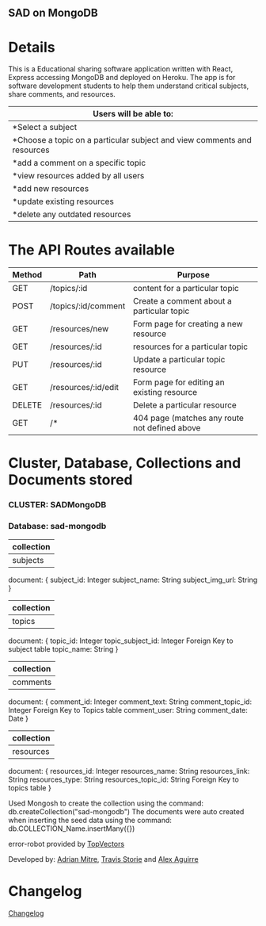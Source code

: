 ## SAD on MongoDB

# Details
This is a Educational sharing  software application written with React, Express accessing MongoDB and deployed on Heroku.
The app is for software development students to help them understand critical subjects, share comments, and resources. 

|Users will be able to:|
|----------------------|
| *Select a subject |
| *Choose a topic on a particular subject and view comments and resources |
| *add a comment on a specific topic |
| *view resources added by all users |
| *add new resources |
| *update existing resources |
| *delete any outdated resources |

# The API Routes available

|Method      |Path                     |Purpose |
|------------|-------------------------|---------------------------------------------|
|GET         | /topics/:id             |   content for a particular topic |
|POST        | /topics/:id/comment     |   Create a comment about a particular topic |
|GET         | /resources/new          |   Form page for creating a new resource |
|GET         | /resources/:id          |   resources for a particular topic |
|PUT         | /resources/:id          |   Update a particular topic resource |
|GET         | /resources/:id/edit     |   Form page for editing an existing resource |
|DELETE      | /resources/:id          |   Delete a particular resource |
|GET         | /*                      |   404 page (matches any route not defined above |

#  Cluster, Database, Collections  and Documents stored
### CLUSTER: SADMongoDB
### Database: sad-mongodb

|collection|
|--------------------|
|subjects|

document: { 
subject_id: Integer
    subject_name: String
    subject_img_url: String 
}


|collection|
|----------|
| topics |

document: {
    topic_id: Integer
    topic_subject_id: Integer Foreign Key to subject table
    topic_name: String
}


|collection|
|----------|
|comments|

document: {
    comment_id: Integer
    comment_text: String
    comment_topic_id: Integer Foreign Key to Topics table
    comment_user: String
    comment_date: Date
}


|collection|
|----------|
|resources|

document: {
    resources_id: Integer
    resources_name: String
    resources_link: String
    resources_type: String
    resources_topic_id: String Foreign Key to topics table
}

Used Mongosh to create the collection using the command: db.createCollection("sad-mongodb")
The documents were auto created when inserting the seed data using the command: db.COLLECTION_Name.insertMany({})

error-robot provided by [TopVectors](https://www.istockphoto.com/portfolio/TopVectors?mediatype=illustration)

Developed by: [Adrian Mitre](https://github.com/Torinox89), [Travis Storie](https://github.com/TDub25) and [Alex Aguirre](https://github.com/AlexAguirre70)

# Changelog
[Changelog](./changelog.txt)